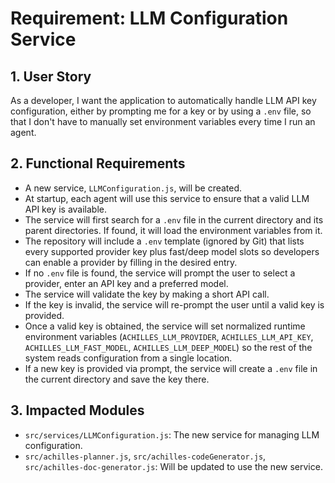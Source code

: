 # Requirement: LLM Configuration Service

## 1. User Story
As a developer, I want the application to automatically handle LLM API key configuration, either by prompting me for a key or by using a `.env` file, so that I don't have to manually set environment variables every time I run an agent.

## 2. Functional Requirements
- A new service, `LLMConfiguration.js`, will be created.
- At startup, each agent will use this service to ensure that a valid LLM API key is available.
- The service will first search for a `.env` file in the current directory and its parent directories. If found, it will load the environment variables from it.
- The repository will include a `.env` template (ignored by Git) that lists every supported provider key plus fast/deep model slots so developers can enable a provider by filling in the desired entry.
- If no `.env` file is found, the service will prompt the user to select a provider, enter an API key and a preferred model.
- The service will validate the key by making a short API call.
- If the key is invalid, the service will re-prompt the user until a valid key is provided.
- Once a valid key is obtained, the service will set normalized runtime environment variables (`ACHILLES_LLM_PROVIDER`, `ACHILLES_LLM_API_KEY`, `ACHILLES_LLM_FAST_MODEL`, `ACHILLES_LLM_DEEP_MODEL`) so the rest of the system reads configuration from a single location.
- If a new key is provided via prompt, the service will create a `.env` file in the current directory and save the key there.

## 3. Impacted Modules
- `src/services/LLMConfiguration.js`: The new service for managing LLM configuration.
- `src/achilles-planner.js`, `src/achilles-codeGenerator.js`, `src/achilles-doc-generator.js`: Will be updated to use the new service.
